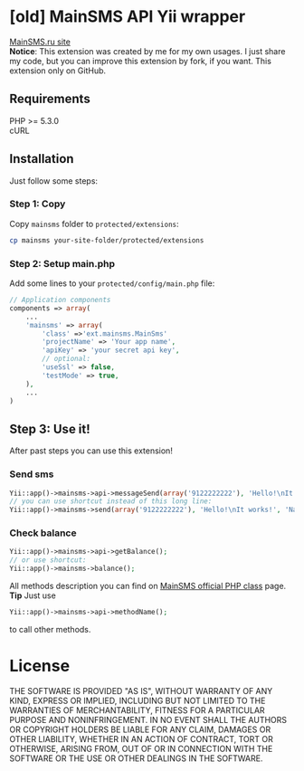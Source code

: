 # [old] MainSMS API Yii wrapper
[MainSMS.ru site](http://mainsms.ru)<br>
**Notice**: This extension was created by me for my own usages. I just share my code, but you can improve this extension by fork, if you want. This extension only on GitHub.

## Requirements
PHP >= 5.3.0<br>
cURL

## Installation
Just follow some steps:

### Step 1: Copy
Copy `mainsms` folder to `protected/extensions`:
```bash
cp mainsms your-site-folder/protected/extensions
```
### Step 2: Setup main.php
Add some lines to your `protected/config/main.php` file:
```php
// Application components
components => array(
    ...
    'mainsms' => array(
        'class' =>'ext.mainsms.MainSms'
        'projectName' => 'Your app name',
        'apiKey' => 'your secret api key',
        // optional:
        'useSsl' => false,
        'testMode' => true,
    ),
    ...
)
```
## Step 3: Use it!
After past steps you can use this extension!

### Send sms
```php
Yii::app()->mainsms->api->messageSend(array('9122222222'), 'Hello!\nIt works!', 'Name of your sender');
// you can use shortcut instead of this long line:
Yii::app()->mainsms->send(array('9122222222'), 'Hello!\nIt works!', 'Name of your sender');
```
### Check balance
```php
Yii::app()->mainsms->api->getBalance();
// or use shortcut:
Yii::app()->mainsms->balance();
```

All methods description you can find on [MainSMS official PHP class](http://mainsms.ru/home/integration_php) page.
**Tip** Just use
```php
Yii::app()->mainsms->api->methodName();
```
to call other methods.

# License
THE SOFTWARE IS PROVIDED "AS IS", WITHOUT WARRANTY OF ANY KIND, EXPRESS OR
IMPLIED, INCLUDING BUT NOT LIMITED TO THE WARRANTIES OF MERCHANTABILITY,
FITNESS FOR A PARTICULAR PURPOSE AND NONINFRINGEMENT. IN NO EVENT SHALL THE
AUTHORS OR COPYRIGHT HOLDERS BE LIABLE FOR ANY CLAIM, DAMAGES OR OTHER
LIABILITY, WHETHER IN AN ACTION OF CONTRACT, TORT OR OTHERWISE, ARISING FROM,
OUT OF OR IN CONNECTION WITH THE SOFTWARE OR THE USE OR OTHER DEALINGS IN
THE SOFTWARE.
